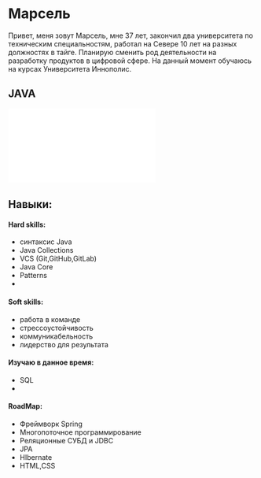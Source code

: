 # Марсель
Привет, меня зовут Марсель, мне 37 лет, закончил два университета по техническим специальностям, работал на Севере 10 лет на разных должностях в  тайге. 
Планирую сменить род деятельности на разработку продуктов в цифровой сфере.
На данный момент обучаюсь на курсах  Университета Иннополис.
## JAVA
![JAVA](certificate.pdf)
## Навыки:

#### Hard skills:
- cинтаксис Java
- Java Collections
- VCS (Git,GitHub,GitLab)
- Java Core
- Patterns
- 
#### Soft skills:
- работа в команде
- стрессоустойчивость
- коммуникабельность
- лидерство для результата

#### Изучаю в данное время:
- SQL
- 
#### RoadMap:
- Фреймворк  Spring
- Многопоточное программирование
- Реляционные СУБД и JDBC
- JPA
- HIbernate
- HTML,CSS



